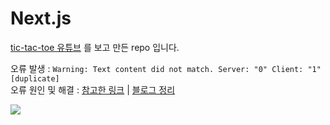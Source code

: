 # Next.js

[tic-tac-toe 유튜브](https://www.youtube.com/watch?v=7iw8j20h4pc&t=573s) 를 보고 만든 repo 입니다. </br>

오류 발생 : ```Warning: Text content did not match. Server: "0" Client: "1" [duplicate]``` </br>
오류 원인 및 해결 : [참고한 링크](https://lihautan.com/hydrating-text-content/) | [블로그 정리](https://lazygay.tistory.com/61)

<img src="https://user-images.githubusercontent.com/49504465/206183461-53c96e2a-84a7-4ec7-b7dd-e3b0f674fd29.png">
